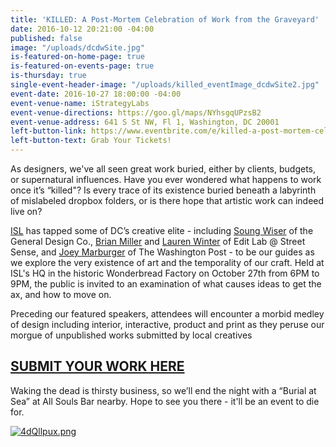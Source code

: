 ```yaml
---
title: 'KILLED: A Post-Mortem Celebration of Work from the Graveyard'
date: 2016-10-12 20:21:00 -04:00
published: false
image: "/uploads/dcdwSite.jpg"
is-featured-on-home-page: true
is-featured-on-events-page: true
is-thursday: true
single-event-header-image: "/uploads/killed_eventImage_dcdwSite2.jpg"
event-date: 2016-10-27 18:00:00 -04:00
event-venue-name: iStrategyLabs
event-venue-directions: https://goo.gl/maps/NYhsgqUPzsB2
event-venue-address: 641 S St NW, Fl 1, Washington, DC 20001
left-button-link: https://www.eventbrite.com/e/killed-a-post-mortem-celebration-of-work-from-the-graveyard-tickets-28540622771
left-button-text: Grab Your Tickets!
---
```


As designers, we've all seen great work buried, either by clients, budgets, or supernatural influences. Have you ever wondered what happens to work once it’s “killed"? Is every trace of its existence buried beneath a labyrinth of mislabeled dropbox folders, or is there hope that artistic work can indeed live on?

[ISL](https://isl.co/) has tapped some of DC’s creative elite - including [Soung Wiser](http://generaldesignco.com/general/) of the General Design Co., [Brian Miller](http://www.streetsense.com/team/brian-2) and [Lauren Winter](http://www.streetsense.com/team/lauren) of Edit Lab @ Street Sense, and [Joey Marburger](http://joseph-jam.es/bio.php) of The Washington Post -  to be our guides as we explore the very existence of art and the temporality of our craft. Held at ISL's HQ in the historic Wonderbread Factory on October 27th from 6PM to 9PM, the public is invited to an examination of what causes ideas to get the ax, and how to move on.

Preceding our featured speakers, attendees will encounter a morbid medley of design including interior, interactive, product and print as they peruse our morgue of unpublished works submitted by local creatives

## [SUBMIT YOUR WORK HERE](https://docs.google.com/forms/d/e/1FAIpQLSdMKrw28TXh5QZpdwCjkREGgr1dc5X2Io8PEyekdWMLtIoS3A/viewform?c=0&w=1)

Waking the dead is thirsty business, so we’ll end the night with a “Burial at Sea” at  All Souls Bar nearby. Hope to see you there - it'll be an event to die for.

[![4dQllpux.png](/uploads/4dQllpux.png)](https://isl.co/)